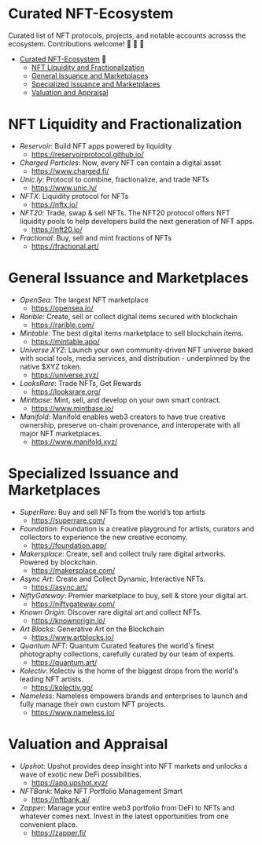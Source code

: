 # Curated NFT-Ecosystem
Curated list of NFT protocols, projects, and notable accounts acrosss the ecosystem. Contributions welcome! 👾 👾 👾 


- [Curated NFT-Ecosystem](#curated-nft-ecosystem) 🦧
    - [NFT Liquidity and Fractionalization](#nft-liquidity-and-fractionalization)
    - [General Issuance and Marketplaces](#general-issuance-and-marketplaces)
    - [Specialized Issuance and Marketplaces](#specialized-issuance-and-marketplaces)
    - [Valuation and Appraisal](#valuation-and-appraisal)

# NFT Liquidity and Fractionalization
- *Reservoir*: Build NFT apps powered by liquidity
    - https://reservoirprotocol.github.io/
- *Charged Particles*: Now, every NFT can contain a digital asset
    -  https://www.charged.fi/
- *Unic.ly*: Protocol to combine, fractionalize, and trade NFTs
    - https://www.unic.ly/
- *NFTX*: Liquidity protocol for NFTs 
    - https://nftx.io/
- *NFT20*: Trade, swap & sell NFTs. The NFT20 protocol offers NFT liquidity pools to help developers build the next generation of NFT apps.
    - https://nft20.io/
- *Fractional*: Buy, sell and mint fractions of NFTs
    - https://fractional.art/
# General Issuance and Marketplaces
- *OpenSea*: The largest NFT marketplace
    -  https://opensea.io/
- *Rarible*: Create, sell or collect digital items secured with blockchain
    - https://rarible.com/
- *Mintable*: The best digital items marketplace to sell blockchain items.
    - https://mintable.app/
- *Universe XYZ*: Launch your own community-driven NFT universe baked with social tools, media services, and distribution - underpinned by the native $XYZ token.
    - https://universe.xyz/
- *LooksRare*: Trade NFTs, Get Rewards
    - https://looksrare.org/
- *Mintbase*: Mint, sell, and develop on your own smart contract. 
    - https://www.mintbase.io/
- *Manifold*: Manifold enables web3 creators to have true creative ownership, preserve on-chain provenance, and interoperate with all major NFT marketplaces.
    - https://www.manifold.xyz/
# Specialized Issuance and Marketplaces
- *SuperRare*: Buy and sell NFTs from the world’s top artists
    - https://superrare.com/
- *Foundation*: Foundation is a creative playground for artists, curators and collectors to experience the new creative economy.
    -  https://foundation.app/
- *Makersplace*: Create, sell and collect truly rare digital artworks. Powered by blockchain. 
    - https://makersplace.com/
- *Async Art*: Create and Collect Dynamic, Interactive NFTs. 
    - https://async.art/
- *NiftyGateway*: Premier marketplace to buy, sell & store your digital art.
    - https://niftygateway.com/ 
- *Known Origin*: Discover rare digital art and collect NFTs. 
    - https://knownorigin.io/
- *Art Blocks*: Generative Art on the Blockchain
    - https://www.artblocks.io/   
- *Quantum NFT*: Quantum Curated features the world's finest photography collections, carefully curated by our team of experts.
    - https://quantum.art/
- *Kolectiv*: Kolectiv is the home of the biggest drops from the world's leading NFT artists.
    - https://kolectiv.gg/
- *Nameless*: Nameless empowers brands and enterprises to launch and fully manage their own custom NFT projects.
    - https://www.nameless.io/
# Valuation and Appraisal
- *Upshot*: Upshot provides deep insight into NFT markets and unlocks a wave of exotic new DeFi possibilities.
    - https://app.upshot.xyz/  
- *NFTBank*: Make NFT Portfolio Management Smart
    - https://nftbank.ai/
- *Zapper*: Manage your entire web3 portfolio from DeFi to NFTs and whatever comes next. Invest in the latest opportunities from one convenient place.
    - https://zapper.fi/

